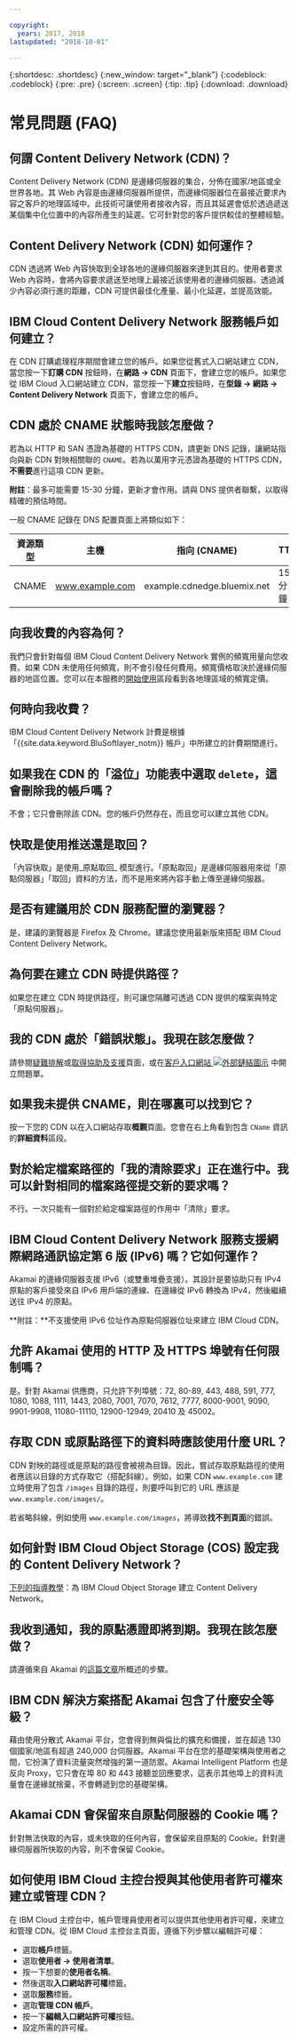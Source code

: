 ```yaml
---

copyright:
  years: 2017, 2018
lastupdated: "2018-10-01"

---
```


{:shortdesc: .shortdesc}
{:new_window: target="_blank"}
{:codeblock: .codeblock}
{:pre: .pre}
{:screen: .screen}
{:tip: .tip}
{:download: .download}

# 常見問題 (FAQ)

## 何謂 Content Delivery Network (CDN)？

Content Delivery Network (CDN) 是邊緣伺服器的集合，分佈在國家/地區或全世界各地。其 Web 內容是由邊緣伺服器所提供，而邊緣伺服器位在最接近要求內容之客戶的地理區域中。此技術可讓使用者接收內容，而且其延遲會低於透過遞送某個集中化位置中的內容所產生的延遲。它可針對您的客戶提供較佳的整體經驗。

## Content Delivery Network (CDN) 如何運作？

CDN 透過將 Web 內容快取到全球各地的邊緣伺服器來達到其目的。使用者要求 Web 內容時，會將內容要求遞送至地理上最接近該使用者的邊緣伺服器。透過減少內容必須行進的距離，CDN 可提供最佳化產量、最小化延遲，並提高效能。

## IBM Cloud Content Delivery Network 服務帳戶如何建立？

在 CDN 訂購處理程序期間會建立您的帳戶。如果您從舊式入口網站建立 CDN，當您按一下**訂購 CDN** 按鈕時，在**網路 -> CDN** 頁面下，會建立您的帳戶。如果您從 IBM Cloud 入口網站建立 CDN，當您按一下**建立**按鈕時，在**型錄 -> 網路 -> Content Delivery Network** 頁面下，會建立您的帳戶。

## CDN 處於 CNAME 狀態時我該怎麼做？

若為以 HTTP 和 SAN 憑證為基礎的 HTTPS CDN，請更新 DNS 記錄，讓網站指向與新 CDN 對映相關聯的 `CNAME`。若為以萬用字元憑證為基礎的 HTTPS CDN，**不需要**進行這項 CDN 更新。

**附註**：最多可能需要 15-30 分鐘，更新才會作用。請與 DNS 提供者聯繫，以取得精確的預估時間。

一般 CNAME 記錄在 DNS 配置頁面上將類似如下：

| **資源類型** | **主機** | **指向 (CNAME)** | **TTL** |
|------------------|---------|-------------|----------------|
|CNAME| www.example.com | example.cdnedge.bluemix.net | 15 分鐘|


## 向我收費的內容為何？

我們只會針對每個 IBM Cloud Content Delivery Network 實例的頻寬用量向您收費。如果 CDN 未使用任何頻寬，則不會引發任何費用。頻寬價格取決於邊緣伺服器的地區位置。您可以在本服務的[開始使用](getting-started.html#cdn-bandwidth-pricing-rates-shown-in-usd-)區段看到各地理區域的頻寬定價。

## 何時向我收費？

IBM Cloud Content Delivery Network 計費是根據「{{site.data.keyword.BluSoftlayer_notm}} 帳戶」中所建立的計費期間進行。

## 如果我在 CDN 的「溢位」功能表中選取 `delete`，這會刪除我的帳戶嗎？

不會；它只會刪除該 CDN。您的帳戶仍然存在，而且您可以建立其他 CDN。

## 快取是使用推送還是取回？

「內容快取」是使用_原點取回_ 模型進行。「原點取回」是邊緣伺服器用來從「原點伺服器」「取回」資料的方法，而不是用來將內容手動上傳至邊緣伺服器。

## 是否有建議用於 CDN 服務配置的瀏覽器？

是，建議的瀏覽器是 Firefox 及 Chrome。建議您使用最新版來搭配 IBM Cloud Content Delivery Network。

## 為何要在建立 CDN 時提供路徑？

如果您在建立 CDN 時提供路徑，則可讓您隔離可透過 CDN 提供的檔案與特定「原點伺服器」。

## 我的 CDN 處於「錯誤狀態」。我現在該怎麼做？

請參閱[疑難排解](troubleshooting.html#troubleshooting)或[取得協助及支援](getting-help.html#gettinghelp)頁面，或在[客戶入口網站 ![外部鏈結圖示](../../icons/launch-glyph.svg "外部鏈結圖示")](https://control.softlayer.com/) 中開立問題單。

## 如果我未提供 CNAME，則在哪裏可以找到它？

按一下您的 CDN 以在入口網站存取**概觀**頁面。您會在右上角看到包含 `CName` 資訊的**詳細資料**區段。

## 對於給定檔案路徑的「我的清除要求」正在進行中。我可以針對相同的檔案路徑提交新的要求嗎？

不行。一次只能有一個對於給定檔案路徑的作用中「清除」要求。

## IBM Cloud Content Delivery Network 服務支援網際網路通訊協定第 6 版 (IPv6) 嗎？它如何運作？

Akamai 的邊緣伺服器支援 IPv6（或雙重堆疊支援）。其設計是要協助只有 IPv4 原點的客戶接受來自 IPv6 用戶端的連線、在邊緣從 IPv6 轉換為 IPv4，然後繼續送往 IPv4 的原點。

**附註：**不支援使用 IPv6 位址作為原點伺服器位址來建立 IBM Cloud CDN。

## 允許 Akamai 使用的 HTTP 及 HTTPS 埠號有任何限制嗎？

是。針對 Akamai 供應商，只允許下列埠號：72, 80-89, 443, 488, 591, 777, 1080, 1088, 1111, 1443, 2080, 7001, 7070, 7612, 7777, 8000-9001, 9090, 9901-9908, 11080-11110, 12900-12949, 20410 及 45002。

## 存取 CDN 或原點路徑下的資料時應該使用什麼 URL？
CDN 對映的路徑或是原點的路徑會被視為目錄。因此，嘗試存取原點路徑的使用者應該以目錄的方式存取它（搭配斜線）。例如，如果 CDN `www.example.com`
建立時使用了包含 `/images` 目錄的路徑，則要呼叫到它的 URL 應該是 `www.example.com/images/`。

若省略斜線，例如使用 `www.example.com/images`，將導致**找不到頁面**的錯誤。

## 如何針對 IBM Cloud Object Storage (COS) 設定我的 Content Delivery Network？

[下列的指導教學](https://console.bluemix.net/docs/tutorials/static-files-cdn.html#accelerate-delivery-of-static-files-using-a-cdn)：為 IBM Cloud Object Storage 建立 Content Delivery Network。

## 我收到通知，我的原點憑證即將到期。我現在該怎麼做？

請遵循來自 Akamai 的[這篇文章](https://community.akamai.com/docs/DOC-7708)所概述的步驟。

## IBM CDN 解決方案搭配 Akamai 包含了什麼安全等級？

藉由使用分散式 Akamai 平台，您會得到無與倫比的擴充和備援，並在超過 130 個國家/地區有超過 240,000 台伺服器。Akamai 平台在您的基礎架構與使用者之間，它扮演了資料流量突然增強的第一道防禦。Akamai Intelligent Platform 也是反向 Proxy，它只會在埠 80 和 443 接聽並回應要求，這表示其他埠上的資料流量會在邊緣就捨棄，不會轉遞到您的基礎架構。

## Akamai CDN 會保留來自原點伺服器的 Cookie 嗎？ 

針對無法快取的內容，或未快取的任何內容，會保留來自原點的 Cookie。針對邊緣伺服器所快取的內容，則不會保留 Cookie。

## 如何使用 IBM Cloud 主控台授與其他使用者許可權來建立或管理 CDN？

在 IBM Cloud 主控台中，帳戶管理員使用者可以提供其他使用者許可權，來建立和管理 CDN。從 IBM Cloud 主控台主頁面，遵循下列步驟以編輯許可權：
 * 選取**帳戶**標籤。
 * 選取**使用者 -> 使用者清單**。
 * 按一下想要的**使用者名稱**。
 * 然後選取**入口網站許可權**標籤。
 * 選取**服務**標籤。
 * 選取**管理 CDN 帳戶**。
 * 按一下**編輯入口網站許可權**按鈕。
 * 設定所需的許可權。

